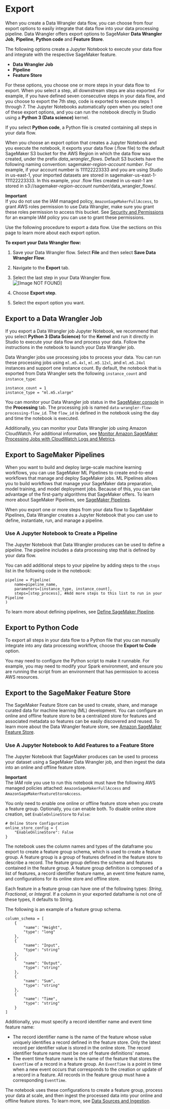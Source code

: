 # Export<a name="data-wrangler-data-export"></a>

When you create a Data Wrangler data flow, you can choose from four export options to easily integrate that data flow into your data processing pipeline\. Data Wrangler offers export options to SageMaker **Data Wrangler Job**, **Pipeline**, **Python code** and **Feature Store**\. 

The following options create a Jupyter Notebook to execute your data flow and integrate with the respective SageMaker feature\.
+ **Data Wrangler Job**
+ **Pipeline**
+ **Feature Store**

For these options, you choose one or more steps in your data flow to export\. When you select a step, all downstream steps are also exported\. For example, if you have defined seven consecutive steps in your data flow, and you choose to export the 7th step, code is exported to execute steps 1 through 7\. The Jupyter Notebooks automatically open when you select one of these export options, and you can run the notebook directly in Studio using a **Python 3 \(Data science\)** kernel\.

If you select **Python code**, a Python file is created containing all steps in your data flow\. 

When you choose an export option that creates a Jupyter Notebook and you execute the notebook, it exports your data flow \(\.flow file\) to the default SageMaker S3 bucket for the AWS Region in which the data flow was created, under the prefix *data\_wrangler\_flows*\. Default S3 buckets have the following naming convention: sagemaker\-*region*\-*account number*\. For example, if your account number is 111122223333 and you are using Studio in us\-east\-1, your imported datasets are stored in sagemaker\-us\-east\-1\-111122223333\. In this example, your \.flow files created in us\-east\-1 are stored in s3://sagemaker\-*region*\-*account number*/data\_wrangler\_flows/\. 

**Important**  
If you do not use the IAM managed policy, `AmazonSageMakerFullAccess`, to grant AWS roles permission to use Data Wrangler, make sure you grant these roles permission to access this bucket\. See [Security and Permissions](data-wrangler-security.md) for an example IAM policy you can use to grant these permissions\.

Use the following procedure to export a data flow\. Use the sections on this page to learn more about each export option\. 

**To export your Data Wrangler flow:**

1. Save your Data Wrangler flow\. Select **File** and then select **Save Data Wrangler Flow**\.

1. Navigate to the **Export** tab\.

1. Select the last step in your Data Wrangler flow\.  
![\[Image NOT FOUND\]](http://docs.aws.amazon.com/sagemaker/latest/dg/images/studio/mohave/export-select-step.png)

1. Choose **Export step**\.

1. Select the export option you want\. 

## Export to a Data Wrangler Job<a name="data-wrangler-data-export-processing"></a>

If you export a Data Wrangler job Jupyter Notebook, we recommend that you select **Python 3 \(Data Science\)** for the **Kernel** and run it directly in Studio to execute your data flow and process your data\. Follow the instructions in the notebook to launch your Data Wrangler job\.

Data Wrangler jobs use processing jobs to process your data\. You can run these processing jobs using `ml.m5.4xl`, `ml.m5.12xl`, and `ml.m5.24xl` instances and support one instance count\. By default, the notebook that is exported from Data Wrangler sets the following `instance_count` and `instance_type`:

```
instance_count = 1
instance_type = "ml.m5.xlarge"
```

You can monitor your Data Wrangler job status in the [SageMaker console](https://console.aws.amazon.com/sagemaker/) in the **Processing** tab\. The processing job is named `data-wrangler-flow-processing-flow_id`\. The `flow_id` is defined in the notebook using the day and time the notebook is executed\. 

Additionally, you can monitor your Data Wrangler job using Amazon CloudWatch\. For additional information, see [Monitor Amazon SageMaker Processing Jobs with CloudWatch Logs and Metrics](https://docs.aws.amazon.com/sagemaker/latest/dg/processing-job.html#processing-job-cloudwatch)\. 

## Export to SageMaker Pipelines<a name="data-wrangler-data-export-pipelines"></a>

When you want to build and deploy large\-scale machine learning workflows, you can use SageMaker ML Pipelines to create end\-to\-end workflows that manage and deploy SageMaker jobs\. ML Pipelines allows you to build workflows that manage your SageMaker data preparation, model training, and model deployment jobs\. Because of this, you can take advantage of the first\-party algorithms that SageMaker offers\. To learn more about SageMaker Pipelines, see [SageMaker Pipelines](https://docs.aws.amazon.com/sagemaker/latest/dg/pipelines.html)\.

When you export one or more steps from your data flow to SageMaker Pipelines, Data Wrangler creates a Jupyter Notebook that you can use to define, instantiate, run, and manage a pipeline\.

### Use A Jupyter Notebook to Create a Pipeline<a name="data-wrangler-pipelines-notebook"></a>

The Jupyter Notebook that Data Wrangler produces can be used to define a pipeline\. The pipeline includes a data processing step that is defined by your data flow\. 

You can add additional steps to your pipeline by adding steps to the `steps` list in the following code in the notebook:

```
pipeline = Pipeline(
    name=pipeline_name,
    parameters=[instance_type, instance_count],
    steps=[step_process], #Add more steps to this list to run in your Pipeline
)
```

To learn more about defining pipelines, see [Define SageMaker Pipeline](https://docs.aws.amazon.com/sagemaker/latest/dg/define-pipeline.html)\.

## Export to Python Code<a name="data-wrangler-data-export-python-code"></a>

To export all steps in your data flow to a Python file that you can manually integrate into any data processing workflow, choose the **Export to Code** option\. 

You may need to configure the Python script to make it runnable\. For example, you may need to modify your Spark environment, and ensure you are running the script from an environment that has permission to access AWS resources\. 

## Export to the SageMaker Feature Store<a name="data-wrangler-data-export-feature-store"></a>

The SageMaker Feature Store can be used to create, share, and manage curated data for machine learning \(ML\) development\. You can configure an online and offline feature store to be a centralized store for features and associated metadata so features can be easily discovered and reused\. To learn more about the Data Wrangler feature store, see [Amazon SageMaker Feature Store](https://docs.aws.amazon.com/sagemaker/latest/dg/feature-store.html)\.

### Use A Jupyter Notebook to Add Features to a Feature Store<a name="data-wrangler-feature-store-notebook"></a>

The Jupyter Notebook that SageMaker produces can be used to process your dataset using a SageMaker Data Wrangler job, and then ingest the data into an online and offline feature store\.

**Important**  
The IAM role you use to run this notebook must have the following AWS managed policies attached: `AmazonSageMakerFullAccess` and `AmazonSageMakerFeatureStoreAccess`\.

You only need to enable one online or offline feature store when you create a feature group\. Optionally, you can enable both\. To disable online store creation, set `EnableOnlineStore` to `False`:

```
# Online Store Configuration
online_store_config = {
    "EnableOnlineStore": False
}
```

The notebook uses the column names and types of the dataframe you export to create a feature group schema, which is used to create a feature group\. A feature group is a group of features defined in the feature store to describe a record\. The feature group defines the schema and features contained in the feature group\. A feature group definition is composed of a list of features, a record identifier feature name, an event time feature name, and configurations for its online store and offline store\. 

Each feature in a feature group can have one of the following types: *String*, *Fractional*, or *Integral*\. If a column in your exported dataframe is not one of these types, it defaults to String\. 

The following is an example of a feature group schema\.

```
column_schema = [
    {
        "name": "Height",
        "type": "long"
    },
    {
        "name": "Input",
        "type": "string"
    },
    {
        "name": "Output",
        "type": "string"
    },
    {
        "name": "Sum",
        "type": "string"
    },
    {
        "name": "Time",
        "type": "string"
    }
]
```

Additionally, you must specify a record identifier name and event time feature name:
+ The record identifier name is the name of the feature whose value uniquely identifies a record defined in the feature store\. Only the latest record per identifier value is stored in the online store\. The record identifier feature name must be one of feature definitions' names\.
+ The event time feature name is the name of the feature that stores the `EventTime` of a record in a feature group\. An `EventTime` is a point in time when a new event occurs that corresponds to the creation or update of a record in a feature\. All records in the feature group must have a corresponding `EventTime`\.

The notebook uses these configurations to create a feature group, process your data at scale, and then ingest the processed data into your online and offline feature stores\. To learn more, see [Data Sources and Ingestion](https://docs.aws.amazon.com/sagemaker/latest/dg/feature-store-ingest-data.html)\.
